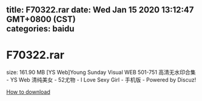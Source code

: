 
title: F70322.rar
date: Wed Jan 15 2020 13:12:47 GMT+0800 (CST)    
categories: baidu
---

# F70322.rar
size: 161.90 MB
 [YS Web]Young Sunday Visual WEB 501-751 高清无水印合集 - YS Web 清纯美女 - 52尤物 - I Love Sexy Girl - 手机版 - Powered by Discuz!
 

[How to download](https://bpcam.bemobtrk.com/go/2ceec3aa-1ca2-46d6-b9ff-aaa5c184517c?jno=41)